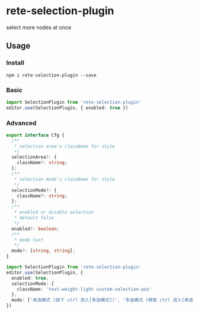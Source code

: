 # rete-selection-plugin

select more nodes at once

## Usage

### Install

```shell
npm i rete-selection-plugin --save
```

### Basic

```typescript
import SelectionPlugin from 'rete-selection-plugin'
editor.use(SelectionPlugin, { enabled: true })
```

### Advanced

```typescript
export interface Cfg {
  /**
   * selection area's className for style
   */
  selectionArea?: {
    className?: string;
  };
  /**
   * selection mode's className for style
   */
  selectionMode?: {
    className?: string;
  };
  /**
   * enabled or disable selection
   * default false
   */
  enabled?: boolean;
  /**
   * mode text
   */
  mode?: [string, string];
}

import SelectionPlugin from 'rete-selection-plugin'
editor.use(SelectionPlugin, {
  enabled: true,
  selectionMode: {
    className: 'text-weight-light custom-selection-pos'
  },
  mode: ['单选模式 (按下 ctrl 进入[多选模式])', '多选模式 (释放 ctrl 进入[单选模式])']
})
```
